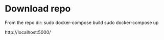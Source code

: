 # Download repo

From the repo dir:
sudo docker-compose build
sudo docker-compose up

http://localhost:5000/
